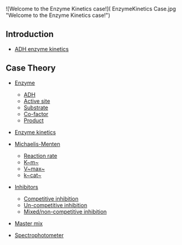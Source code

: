 ![Welcome to the Enzyme Kinetics case!]( EnzymeKinetics Case.jpg "Welcome to the Enzyme Kinetics case!")

Introduction
------------

-   [ADH enzyme kinetics](/wiki/ADH_enzyme_kinetics "wikilink")

Case Theory
-----------

-   [Enzyme](/wiki/Enzyme "wikilink")
    -   [ADH](/wiki/ADH "wikilink")
    -   [Active site](/wiki/Active_site "wikilink")
    -   [Substrate](/wiki/Substrate "wikilink")
    -   [Co-factor](/wiki/Co-factor "wikilink")
    -   [Product](/wiki/Product "wikilink")

-   [Enzyme kinetics](/wiki/Enzyme_kinetics "wikilink")

-   [Michaelis-Menten](/wiki/Michaelis-Menten "wikilink")
    -   [Reaction rate](/wiki/Reaction_rate "wikilink")
    -   [K~m~](/wiki/Km "wikilink")
    -   [V~max~](/wiki/Vmax "wikilink")
    -   [k~cat~](/wiki/Kcat "wikilink")

-   [Inhibitors](/wiki/Inhibitors "wikilink")
    -   [Competitive inhibition](/wiki/Competitive_inhibition "wikilink")
    -   [Un-competitive
        inhibition](/wiki/Un-competitive_inhibition "wikilink")
    -   [Mixed/non-competitive inhibition](/wiki/Mixed_inhibition "wikilink")

-   [Master mix](/wiki/Master_mix "wikilink")

-   [Spectrophotometer](/wiki/Spectrophotometer "wikilink")

